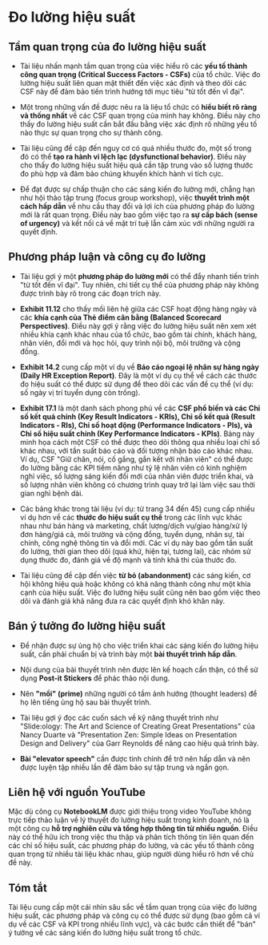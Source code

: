# Đo lường hiệu suất

## Tầm quan trọng của đo lường hiệu suất

-   Tài liệu nhấn mạnh tầm quan trọng của việc hiểu rõ các **yếu tố thành công quan trọng (Critical Success Factors - CSFs)** của tổ chức. Việc đo lường hiệu suất liên quan mật thiết đến việc xác định và theo dõi các CSF này để đảm bảo tiến trình hướng tới mục tiêu "từ tốt đến vĩ đại".

-   Một trong những vấn đề được nêu ra là liệu tổ chức có **hiểu biết rõ ràng và thống nhất** về các CSF quan trọng của mình hay không. Điều này cho thấy đo lường hiệu suất cần bắt đầu bằng việc xác định rõ những yếu tố nào thực sự quan trọng cho sự thành công.

-   Tài liệu cũng đề cập đến nguy cơ có quá nhiều thước đo, một số trong đó có thể **tạo ra hành vi lệch lạc (dysfunctional behavior)**. Điều này cho thấy đo lường hiệu suất hiệu quả cần tập trung vào số lượng thước đo phù hợp và đảm bảo chúng khuyến khích hành vi tích cực.

-   Để đạt được sự chấp thuận cho các sáng kiến đo lường mới, chẳng hạn như hội thảo tập trung (focus group workshop), việc **thuyết trình một cách hấp dẫn** về nhu cầu thay đổi và lợi ích của phương pháp đo lường mới là rất quan trọng. Điều này bao gồm việc tạo ra **sự cấp bách (sense of urgency)** và kết nối cả về mặt trí tuệ lẫn cảm xúc với những người ra quyết định.

## Phương pháp luận và công cụ đo lường

-   Tài liệu gợi ý một **phương pháp đo lường mới** có thể đẩy nhanh tiến trình "từ tốt đến vĩ đại". Tuy nhiên, chi tiết cụ thể của phương pháp này không được trình bày rõ trong các đoạn trích này.

-   **Exhibit 11.12** cho thấy mối liên hệ giữa các CSF hoạt động hàng ngày và các **khía cạnh của Thẻ điểm cân bằng (Balanced Scorecard Perspectives)**. Điều này gợi ý rằng việc đo lường hiệu suất nên xem xét nhiều khía cạnh khác nhau của tổ chức, bao gồm tài chính, khách hàng, nhân viên, đổi mới và học hỏi, quy trình nội bộ, môi trường và cộng đồng.

-   **Exhibit 14.2** cung cấp một ví dụ về **Báo cáo ngoại lệ nhân sự hàng ngày (Daily HR Exception Report)**. Đây là một ví dụ cụ thể về cách các thước đo hiệu suất có thể được sử dụng để theo dõi các vấn đề cụ thể (ví dụ: số ngày vị trí tuyển dụng còn trống).

-   **Exhibit 17.1** là một danh sách phong phú về các **CSF phổ biến và các Chỉ số kết quả chính (Key Result Indicators - KRIs), Chỉ số kết quả (Result Indicators - RIs), Chỉ số hoạt động (Performance Indicators - PIs), và Chỉ số hiệu suất chính (Key Performance Indicators - KPIs)**. Bảng này minh họa cách một CSF có thể được theo dõi thông qua nhiều loại chỉ số khác nhau, với tần suất báo cáo và đối tượng nhận báo cáo khác nhau. Ví dụ, CSF "Giữ chân, nói, cố gắng, gắn kết với nhân viên" có thể được đo lường bằng các KPI tiềm năng như tỷ lệ nhân viên có kinh nghiệm nghỉ việc, số lượng sáng kiến đổi mới của nhân viên được triển khai, và số lượng nhân viên không có chương trình quay trở lại làm việc sau thời gian nghỉ bệnh dài.

-   Các bảng khác trong tài liệu (ví dụ: từ trang 34 đến 45) cung cấp nhiều ví dụ hơn về các **thước đo hiệu suất cụ thể** trong các lĩnh vực khác nhau như bán hàng và marketing, chất lượng/dịch vụ/giao hàng/xử lý đơn hàng/giá cả, môi trường và cộng đồng, tuyển dụng, nhân sự, tài chính, công nghệ thông tin và đổi mới. Các ví dụ này bao gồm tần suất đo lường, thời gian theo dõi (quá khứ, hiện tại, tương lai), các nhóm sử dụng thước đo, đánh giá về độ mạnh và tính khả thi của thước đo.

-   Tài liệu cũng đề cập đến việc **từ bỏ (abandonment)** các sáng kiến, cơ hội không hiệu quả hoặc không có khả năng thành công như một khía cạnh của hiệu suất. Việc đo lường hiệu suất cũng nên bao gồm việc theo dõi và đánh giá khả năng đưa ra các quyết định khó khăn này.

## Bán ý tưởng đo lường hiệu suất

-   Để nhận được sự ủng hộ cho việc triển khai các sáng kiến đo lường hiệu suất, cần phải chuẩn bị và trình bày một **bài thuyết trình hấp dẫn**.

-   Nội dung của bài thuyết trình nên được lên kế hoạch cẩn thận, có thể sử dụng **Post-it Stickers** để phác thảo nội dung.

-   Nên **"mồi" (prime)** những người có tầm ảnh hưởng (thought leaders) để họ lên tiếng ủng hộ sau bài thuyết trình.

-   Tài liệu gợi ý đọc các cuốn sách về kỹ năng thuyết trình như "Slide:ology: The Art and Science of Creating Great Presentations" của Nancy Duarte và "Presentation Zen: Simple Ideas on Presentation Design and Delivery" của Garr Reynolds để nâng cao hiệu quả trình bày.

-   **Bài "elevator speech"** cần được tinh chỉnh để trở nên hấp dẫn và nên được luyện tập nhiều lần để đảm bảo sự tập trung và ngắn gọn.

## Liên hệ với nguồn YouTube

Mặc dù công cụ **NotebookLM** được giới thiệu trong video YouTube không trực tiếp thảo luận về lý thuyết đo lường hiệu suất trong kinh doanh, nó là một công cụ **hỗ trợ nghiên cứu và tổng hợp thông tin từ nhiều nguồn**. Điều này có thể hữu ích trong việc thu thập và phân tích thông tin liên quan đến các chỉ số hiệu suất, các phương pháp đo lường, và các yếu tố thành công quan trọng từ nhiều tài liệu khác nhau, giúp người dùng hiểu rõ hơn về chủ đề này.

## Tóm tắt

Tài liệu cung cấp một cái nhìn sâu sắc về tầm quan trọng của việc đo lường hiệu suất, các phương pháp và công cụ có thể được sử dụng (bao gồm cả ví dụ về các CSF và KPI trong nhiều lĩnh vực), và các bước cần thiết để "bán" ý tưởng về các sáng kiến đo lường hiệu suất trong tổ chức.
